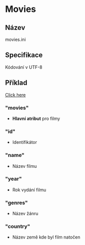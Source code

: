 # Movies

## Název

movies.ini

## Specifikace

Kódování v UTF-8

## Příklad

[Click here](movies.ini)


### "movies"
- **Hlavní atribut** pro filmy

### "id"
- Identifikátor

### "name"
- Název filmu

### "year"
- Rok vydání filmu

### "genres"
- Název žánru
### "country"
- Název země kde byl film natočen
